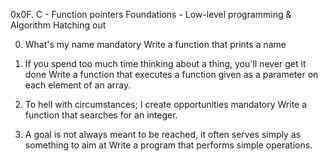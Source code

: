 0x0F. C - Function pointers
Foundations - Low-level programming & Algorithm  Hatching out

0. What's my name mandatory
Write a function that prints a name

1. If you spend too much time thinking about a thing, you'll never get it done
Write a function that executes a function given as a parameter
on each element of an array.

2. To hell with circumstances; I create opportunities mandatory
Write a function that searches for an integer.

3. A goal is not always meant to be reached, it often serves simply
as something to aim at
Write a program that performs simple operations.